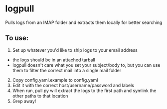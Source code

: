 # logpull

Pulls logs from an IMAP folder and extracts them locally for better searching

## To use:

1. Set up whatever you'd like to ship logs to your email address
 * the logs should be in an attached tarball
 * logpull doesn't care what you set your subject/body to, but you can use them to filter the correct mail into a single mail folder
2. Copy config.yaml.example to config.yaml
3. Edit it with the correct host/username/password and labels
4. When run, pull.py will extract the logs to the first path and symlink the other paths to that location
5. Grep away!


